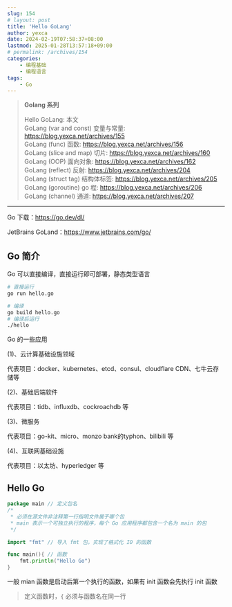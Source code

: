 ```yaml
---
slug: 154
# layout: post
title: 'Hello GoLang'
author: yexca
date: 2024-02-19T07:58:37+08:00
lastmod: 2025-01-28T13:57:18+09:00
# permalink: /archives/154
categories:
    - 编程基础
    - 编程语言
tags:
    - Go
---
```


> **Golang 系列**
>
> Hello GoLang: 本文  
> GoLang (var and const) 变量与常量: <https://blog.yexca.net/archives/155>  
> GoLang (func) 函数: <https://blog.yexca.net/archives/156>  
> GoLang (slice and map) 切片: <https://blog.yexca.net/archives/160>  
> GoLang (OOP) 面向对象: <https://blog.yexca.net/archives/162>  
> GoLang (reflect) 反射: <https://blog.yexca.net/archives/204>  
> GoLang (struct tag) 结构体标签: <https://blog.yexca.net/archives/205>  
> GoLang (goroutine) go 程: <https://blog.yexca.net/archives/206>  
> GoLang (channel) 通道: <https://blog.yexca.net/archives/207>  

---

Go 下载：<https://go.dev/dl/>

JetBrains GoLand：<https://www.jetbrains.com/go/>

## Go 简介

Go 可以直接编译，直接运行即可部署，静态类型语言

```bash
# 直接运行
go run hello.go

# 编译
go build hello.go
# 编译后运行
./hello
```

Go 的一些应用

(1)、云计算基础设施领域

代表项目：docker、kubernetes、etcd、consul、cloudflare CDN、七牛云存储等

(2)、基础后端软件

代表项目：tidb、influxdb、cockroachdb 等

(3)、微服务

代表项目：go-kit、micro、monzo bank的typhon、bilibili 等

(4)、互联网基础设施

代表项目：以太坊、hyperledger 等

## Hello Go

```go
package main // 定义包名
/* 
 * 必须在源文件非注释第一行指明文件属于哪个包
 * main 表示一个可独立执行的程序，每个 Go 应用程序都包含一个名为 main 的包
 */

import "fmt" // 导入 fmt 包，实现了格式化 IO 的函数

func main(){ // 函数
    fmt.println("Hello Go")
}
```

一般 mian 函数是启动后第一个执行的函数，如果有 init 函数会先执行 init 函数

> 定义函数时，`{` 必须与函数名在同一行
